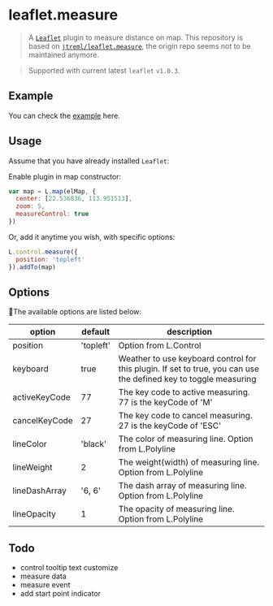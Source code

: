 # leaflet.measure

> A [`Leaflet`](https://github.com/Leaflet/Leaflet) plugin to measure distance on map. This repository is based on [`jtreml/leaflet.measure`](https://github.com/jtreml/leaflet.measure), the origin repo seems not to be maintained anymore.

> Supported with current latest `leaflet` `v1.0.3`.

## Example

You can check the [example](http://aprilandjan.github.com/leaflet.measure/example.html) here.

## Usage

Assume that you have already installed `Leaflet`:

Enable plugin in map constructor:

```javascript
var map = L.map(elMap, {
  center: [22.536836, 113.951513],
  zoom: 5,
  measureControl: true
})
```

Or, add it anytime you wish, with specific options:

```javascript
L.control.measure({
  position: 'topleft'
}).addTo(map)
```

## Options

The available options are listed below: 

| option | default | description |
| ------| ------ | ------ |
| position | 'topleft' | Option from L.Control |
| keyboard | true | Weather to use keyboard control for this plugin. If set to true, you can use the defined key to toggle measuring |
| activeKeyCode | 77 | The key code to active measuring. 77 is the keyCode of 'M' |
| cancelKeyCode | 27 | The key code to cancel measuring. 27 is the keyCode of 'ESC' |
| lineColor | 'black' | The color of measuring line. Option from L.Polyline |
| lineWeight | 2 | The weight(width) of measuring line. Option from L.Polyline |
| lineDashArray | '6, 6' | The dash array of measuring line. Option from L.Polyline |
| lineOpacity | 1 | The opacity of measuring line. Option from L.Polyline |

## Todo
- control tooltip text customize
- measure data
- measure event
- add start point indicator